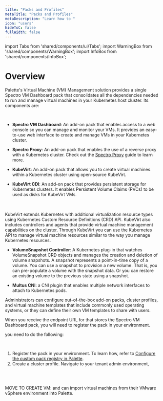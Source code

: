 ```yaml
---
title: "Packs and Profiles"
metaTitle: "Packs and Profiles"
metaDescription: "Learn how to "
icon: "users"
hideToC: false
fullWidth: false
---
```


import Tabs from 'shared/components/ui/Tabs';
import WarningBox from 'shared/components/WarningBox';
import InfoBox from 'shared/components/InfoBox';



# Overview

Palette's Virtual Machine (VM) Management solution provides a single Spectro VM Dashboard pack that consolidates all the dependencies needed to run and manage virtual machines in your Kubernetes host cluster. Its components are:

<br />

- **Spectro VM Dashboard**: An add-on pack that enables access to a web console so you can manage and monitor your VMs. It provides an easy-to-use web interface to create and manage VMs in your Kubernetes cluster.


- **Spectro Proxy**: An add-on pack that enables the use of a reverse proxy with a Kubernetes cluster. Check out the [Spectro Proxy](/integrations/frp) guide to learn more.


- **KubeVirt**: An add-on pack that allows you to create virtual machines within a Kubernetes cluster using open-source KubeVirt.


- **KubeVirt CDI**:  An add-on pack that provides persistent storage for Kubernetes clusters. It enables Persistent Volume Claims (PVCs) to be used as disks for KubeVirt VMs.
<br />
<br />
KubeVirt extends Kubernetes with additional virtualization resource types using Kubernetes Custom Resource Definitions (CRD) API. KubeVirt also includes controllers and agents that provide virtual machine management capabilities on the cluster. Through KubeVirt you can use the Kubernetes API to manage virtual machine resources similar to the way you manage Kubernetes resources.  


- **VolumeSnapshot Controller**: A Kubernetes plug-in that watches VolumeSnapshot CRD objects and manages the creation and deletion of volume snapshots. A snapshot represents a point-in-time copy of a volume. You can use a snapshot to provision a new volume. That is, you can pre-populate a volume with the snapshot data. Or you can restore an existing volume to the previous state using a snapshot.


- **Multus CNI**: a CNI plugin that enables multiple network interfaces to attach to Kubernetes pods.


Administrators can configure out-of-the-box add-on packs, cluster profiles, and virtual machine templates that include commonly used operating systems, or they can define their own VM templates to share with users.

When you receive the endpoint URL for that stores the Spectro VM Dashboard pack, you will need to register the pack in your environment. 

you need to do the following:

<br />

1. Register the pack in your environment. To learn how, refer to [Configure the custom pack registry in Palette](/registries-and-packs/adding-a-custom-registry#configureacustompackregistryonthepaletteconsole).
2. Create a cluster profile. Navigate to your tenant admin environment, 


<br />

<br />









 




MOVE TO CREATE VM:
and can import virtual machines from their VMware vSphere environment into Palette.
